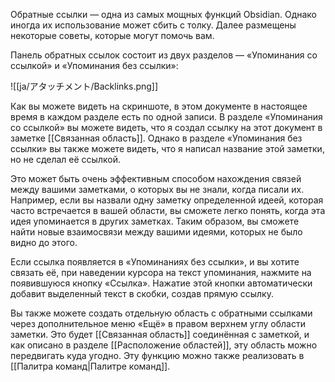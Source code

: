 Обратные ссылки — одна из самых мощных функций Obsidian. Однако иногда их использование может сбить с толку. Далее размещены некоторые советы, которые могут помочь вам.

Панель обратных ссылок состоит из двух разделов — «Упоминания со ссылкой» и «Упоминания без ссылки»:

![[ja/アタッチメント/Backlinks.png]]

Как вы можете видеть на скриншоте, в этом документе в настоящее время в каждом разделе есть по одной записи. В разделе «Упоминания со ссылкой» вы можете видеть, что я создал ссылку на этот документ в заметке [[Связанная область]]. Однако в разделе «Упоминания без ссылки» вы также можете видеть, что я написал название этой заметки, но не сделал её ссылкой.

Это может быть очень эффективным способом нахождения связей между вашими заметками, о которых вы не знали, когда писали их. Например, если вы назвали одну заметку определенной идеей, которая часто встречается в вашей области, вы сможете легко понять, когда эта идея упоминается в других заметках. Таким образом, вы сможете найти новые взаимосвязи между вашими идеями, которых не было видно до этого.

Если ссылка появляется в «Упоминаниях без ссылки», и вы хотите связать её, при наведении курсора на текст упоминания, нажмите на появившуюся кнопку «Ссылка». Нажатие этой кнопки автоматически добавит выделенный текст в скобки, создав прямую ссылку.

Вы также можете создать отдельную область с обратными ссылками через дополнительное меню «Ещё» в правом верхнем углу области заметки. Это будет [[Связанная область]] соединённая с заметкой, и как описано в разделе [[Расположение областей]], эту область можно передвигать куда угодно. Эту функцию можно также реализовать в [[Палитра команд|Палитре команд]].